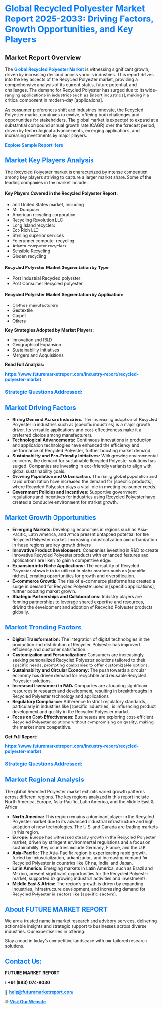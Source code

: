 <h1 style="color: #007BFF;">Global Recycled Polyester Market Report 2025-2033: Driving Factors, Growth Opportunities, and Key Players</h1>

<section id="overview">
<h2>Market Report Overview</h2>
<p>The <a href="https://www.futuremarketreport.com/industry-report/recycled-polyester-market" style="color: #007BFF; text-decoration: none;"><strong>Global Recycled Polyester Market</strong></a> is witnessing significant growth, driven by increasing demand across various industries. This report delves into the key aspects of the Recycled Polyester market, providing a comprehensive analysis of its current status, future potential, and challenges. The demand for Recycled Polyester has surged due to its wide-ranging applications in industries such as [insert industries], making it a critical component in modern-day [applications].</p>
<p>As consumer preferences shift and industries innovate, the Recycled Polyester market continues to evolve, offering both challenges and opportunities for stakeholders. The global market is expected to expand at a substantial compound annual growth rate (CAGR) over the forecast period, driven by technological advancements, emerging applications, and increasing investments by major players.</p>
</section>

<section id="overview">
<p><a href="https://www.futuremarketreport.com/request-sample/reportId=105632" style="color: #007BFF; text-decoration: none;"><strong>Explore Sample Report Here</strong></a></p>
</section>

<section id="key-players">
<h2 style="color: #007BFF;">Market Key Players Analysis</h2>
<p>The Recycled Polyester market is characterized by intense competition among key players striving to capture a larger market share. Some of the leading companies in the market include:</p>
<h4>Key Players Covered in the Recycled Polyester Report:</h4>
<ul><li>and United States market, including</li><li>Mr. Dumpster</li><li>American recycling corporation</li><li>Recycling Revolution LLC</li><li>Long Island recyclers</li><li>Eco Rich LLC</li><li>Sterling superior services</li><li>Forerunner computer recycling</li><li>Atlanta computer recyclers</li><li>Sensible Recycling</li><li>Gloden recycling</li></ul>
<h4>Recycled Polyester Market Segmentation by Type:</h4>
<ul><li>Post Industrial Recycled polyester</li><li>Post Consumer Recycled polyester</li></ul>

<h4>Recycled Polyester Market Segmentation by Application:</h4>
<ul><li>Clothes manufacturers</li><li>Geotextile</li><li>Carpet</li><li>Others</li></ul>
<p><strong>Key Strategies Adopted by Market Players:</strong></p>
<ul>
<li>Innovation and R&D</li>
<li>Geographical Expansion</li>
<li>Sustainability Initiatives</li>
<li>Mergers and Acquisitions</li>
</ul>
</section>

<section>
<p><strong>Read Full Analysis: </strong></p><a href="https://www.futuremarketreport.com/industry-report/recycled-polyester-market" style="color: #007BFF; text-decoration: none;"><strong>https://www.futuremarketreport.com/industry-report/recycled-polyester-market</strong></a>
<h3 style="color: #007BFF;">Strategic Questions Addressed:</h3>
</section>

<section id="driving-factors">
<h2 style="color: #007BFF;">Market Driving Factors</h2>
<ul>
<li><strong>Rising Demand Across Industries:</strong> The increasing adoption of Recycled Polyester in industries such as [specific industries] is a major growth driver. Its versatile applications and cost-effectiveness make it a preferred choice among manufacturers.</li>
<li><strong>Technological Advancements:</strong> Continuous innovations in production and application technologies have enhanced the efficiency and performance of Recycled Polyester, further boosting market demand.</li>
<li><strong>Sustainability and Eco-Friendly Initiatives:</strong> With growing environmental concerns, the demand for sustainable Recycled Polyester solutions has surged. Companies are investing in eco-friendly variants to align with global sustainability goals.</li>
<li><strong>Growing Population and Urbanization:</strong> The rising global population and rapid urbanization have increased the demand for [specific products], where Recycled Polyester plays a vital role in meeting consumer needs.</li>
<li><strong>Government Policies and Incentives:</strong> Supportive government regulations and incentives for industries using Recycled Polyester have created a conducive environment for market growth.</li>
</ul>
</section>

<section id="growth-opportunities">
<h2 style="color: #007BFF;">Market Growth Opportunities</h2>
<ul>
<li><strong>Emerging Markets:</strong> Developing economies in regions such as Asia-Pacific, Latin America, and Africa present untapped potential for the Recycled Polyester market. Increasing industrialization and urbanization in these regions are key growth drivers.</li>
<li><strong>Innovative Product Development:</strong> Companies investing in R&D to create innovative Recycled Polyester products with enhanced features and applications are likely to gain a competitive edge.</li>
<li><strong>Expansion into Niche Applications:</strong> The versatility of Recycled Polyester allows it to be utilized in niche markets such as [specific niches], creating opportunities for growth and diversification.</li>
<li><strong>E-commerce Growth:</strong> The rise of e-commerce platforms has created a surge in demand for Recycled Polyester used in [specific applications], further boosting market growth.</li>
<li><strong>Strategic Partnerships and Collaborations:</strong> Industry players are forming partnerships to leverage shared expertise and resources, driving the development and adoption of Recycled Polyester products globally.</li>
</ul>
</section>

<section id="trending-factors">
<h2 style="color: #007BFF;">Market Trending Factors</h2>
<ul>
<li><strong>Digital Transformation:</strong> The integration of digital technologies in the production and distribution of Recycled Polyester has improved efficiency and customer satisfaction.</li>
<li><strong>Customization and Personalization:</strong> Consumers are increasingly seeking personalized Recycled Polyester solutions tailored to their specific needs, prompting companies to offer customizable options.</li>
<li><strong>Sustainability and Circular Economy:</strong> The push towards a circular economy has driven demand for recyclable and reusable Recycled Polyester solutions.</li>
<li><strong>Increased Investment in R&D:</strong> Companies are allocating significant resources to research and development, resulting in breakthroughs in Recycled Polyester technology and applications.</li>
<li><strong>Regulatory Compliance:</strong> Adherence to strict regulatory standards, particularly in industries like [specific industries], is influencing product development and quality in the Recycled Polyester market.</li>
<li><strong>Focus on Cost-Effectiveness:</strong> Businesses are exploring cost-efficient Recycled Polyester solutions without compromising on quality, making the market more competitive.</li>
</ul>
</section>

<section>
<p><strong>Get Full Report: </strong></p><a href="https://www.futuremarketreport.com/industry-report/recycled-polyester-market" style="color: #007BFF; text-decoration: none;"><strong>https://www.futuremarketreport.com/industry-report/recycled-polyester-market</strong></a>
<h3 style="color: #007BFF;">Strategic Questions Addressed:</h3>
</section>


<section id="regional-analysis">
<h2 style="color: #007BFF;">Market Regional Analysis</h2>
<p>The global Recycled Polyester market exhibits varied growth patterns across different regions. The key regions analyzed in this report include North America, Europe, Asia-Pacific, Latin America, and the Middle East & Africa:</p>
<ul>
<li><strong>North America:</strong> This region remains a dominant player in the Recycled Polyester market due to its advanced industrial infrastructure and high adoption of new technologies. The U.S. and Canada are leading markets in this region.</li>
<li><strong>Europe:</strong> Europe has witnessed steady growth in the Recycled Polyester market, driven by stringent environmental regulations and a focus on sustainability. Key countries include Germany, France, and the U.K.</li>
<li><strong>Asia-Pacific:</strong> The Asia-Pacific region is experiencing rapid growth, fueled by industrialization, urbanization, and increasing demand for Recycled Polyester in countries like China, India, and Japan.</li>
<li><strong>Latin America:</strong> Emerging markets in Latin America, such as Brazil and Mexico, present significant opportunities for the Recycled Polyester market, supported by growing industrial activities and investments.</li>
<li><strong>Middle East & Africa:</strong> The region’s growth is driven by expanding industries, infrastructure development, and increasing demand for Recycled Polyester in sectors like [specific sectors].</li>
</ul>
</section>

<footer>
<h2 style="color: #007BFF;">About FUTURE MARKET REPORT</h2>
<p>We are a trusted name in market research and advisory services, delivering actionable insights and strategic support to businesses across diverse industries. Our expertise lies in offering:</p>

<p>Stay ahead in today’s competitive landscape with our tailored research solutions.</p>

<h2 style="color: #007BFF;">Contact Us:</h2>
<p><strong>FUTURE MARKET REPORT</strong></p>
<p>📞 <strong>+91 (883) 074-8030</strong></p>
<p>📧 <strong><a href="mailto:help@futuremarketreport.com" style="color: #007BFF;">help@futuremarketreport.com</a></strong></p>
<p>🌐 <strong><a href="https://www.futuremarketreport.com/" style="color: #007BFF;">Visit Our Website</a></strong></p>
</footer>